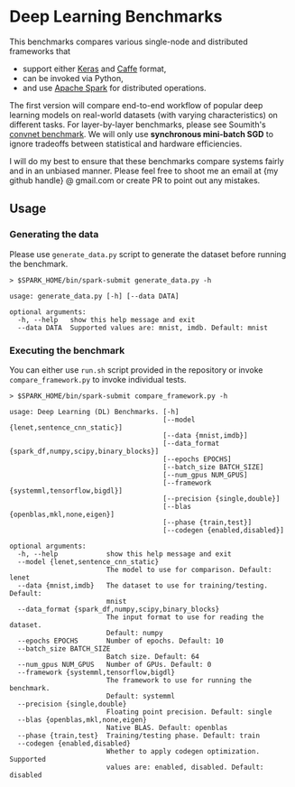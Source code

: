 # Deep Learning Benchmarks

This benchmarks compares various single-node and distributed frameworks that 
- support either [Keras](https://keras.io/) and [Caffe](http://caffe.berkeleyvision.org/) format, 
- can be invoked via Python, 
- and use [Apache Spark](https://spark.apache.org/) for distributed operations. 

The first version will compare end-to-end workflow of popular deep learning models on real-world datasets (with varying characteristics) on different tasks. For layer-by-layer benchmarks, please see Soumith's [convnet benchmark](https://github.com/soumith/convnet-benchmarks/). We will only use **synchronous mini-batch SGD** to ignore tradeoffs between statistical and hardware efficiencies. 

I will do my best to ensure that these benchmarks compare systems fairly and in an unbiased manner. Please feel free to shoot me an email at {my github handle} @ gmail.com or create PR to point out any mistakes.

## Usage

### Generating the data

Please use `generate_data.py` script to generate the dataset before running the benchmark.

```
> $SPARK_HOME/bin/spark-submit generate_data.py -h

usage: generate_data.py [-h] [--data DATA]

optional arguments:
  -h, --help   show this help message and exit
  --data DATA  Supported values are: mnist, imdb. Default: mnist
```

### Executing the benchmark

You can either use `run.sh` script provided in the repository or invoke `compare_framework.py` to invoke individual tests.


```
> $SPARK_HOME/bin/spark-submit compare_framework.py -h

usage: Deep Learning (DL) Benchmarks. [-h]
                                      [--model {lenet,sentence_cnn_static}]
                                      [--data {mnist,imdb}]
                                      [--data_format {spark_df,numpy,scipy,binary_blocks}]
                                      [--epochs EPOCHS]
                                      [--batch_size BATCH_SIZE]
                                      [--num_gpus NUM_GPUS]
                                      [--framework {systemml,tensorflow,bigdl}]
                                      [--precision {single,double}]
                                      [--blas {openblas,mkl,none,eigen}]
                                      [--phase {train,test}]
                                      [--codegen {enabled,disabled}]

optional arguments:
  -h, --help            show this help message and exit
  --model {lenet,sentence_cnn_static}
                        The model to use for comparison. Default: lenet
  --data {mnist,imdb}   The dataset to use for training/testing. Default:
                        mnist
  --data_format {spark_df,numpy,scipy,binary_blocks}
                        The input format to use for reading the dataset.
                        Default: numpy
  --epochs EPOCHS       Number of epochs. Default: 10
  --batch_size BATCH_SIZE
                        Batch size. Default: 64
  --num_gpus NUM_GPUS   Number of GPUs. Default: 0
  --framework {systemml,tensorflow,bigdl}
                        The framework to use for running the benchmark.
                        Default: systemml
  --precision {single,double}
                        Floating point precision. Default: single
  --blas {openblas,mkl,none,eigen}
                        Native BLAS. Default: openblas
  --phase {train,test}  Training/testing phase. Default: train
  --codegen {enabled,disabled}
                        Whether to apply codegen optimization. Supported
                        values are: enabled, disabled. Default: disabled
```


